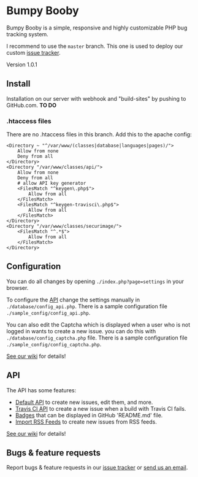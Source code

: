 # Bumpy Booby

Bumpy Booby is a simple, responsive and highly customizable PHP bug tracking system.

I recommend to use the `master` branch. This one is used to deploy our custom [issue tracker](https://bb.bugtrackr.eu/).

Version 1.0.1

## Install

Installation on our server with webhook and "build-sites" by pushing to GitHub.com. **TO DO**

### .htaccess files

There are no .htaccess files in this branch. Add this to the apache config:
```
<Directory ~ "^/var/www/(classes|database|languages|pages)/">
	Allow from none
	Deny from all
</Directory>
<Directory "/var/www/classes/api/">
	Allow from none
	Deny from all
	# allow API key generator
	<FilesMatch "^keygen\.php$">
		Allow from all
	</FilesMatch>
	<FilesMatch "^keygen-travisci\.php$">
		Allow from all
	</FilesMatch>
</Directory>
<Directory "/var/www/classes/securimage/">
	<FilesMatch "^.*$">
		Allow from all
	</FilesMatch>
</Directory>
```

## Configuration

You can do all changes by opening `./index.php?page=settings` in your browser.

To configure the [API](https://docs.bugtrackr.eu/wiki/api/) change the settings manually in `./database/config_api.php`. There is a sample configuration file `./sample_config/config_api.php`.

You can also edit the Captcha which is displayed when a user who is not logged in wants to create a new issue. you can do this with `./database/config_captcha.php` file. There is a sample configuration file `./sample_config/config_captcha.php`.

[See our wiki](https://docs.bugtrackr.eu/wiki/config/) for details!

## API

The API has some features:

 * [Default API](https://docs.bugtrackr.eu/api/bumpybooby/) to create new issues, edit them, and more.
 * [Travis CI API](https://docs.bugtrackr.eu/api/travis-ci/) to create a new issue when a build with Travis CI fails.
 * [Badges](https://docs.bugtrackr.eu/api/badges/) that can be displayed in GitHub 'README.md' file.
 * [Import RSS Feeds](https://docs.bugtrackr.eu/api/rss/) to create new issues from RSS feeds.

[See our wiki](https://docs.bugtrackr.eu/api/) for details!

## Bugs & feature requests

Report bugs & feature requests in our [issue tracker](https://bugs.spamty.eu/index.php?project=bumpy-booby&page=issues)
or [send us an email](https://3q3.de/spamty).
